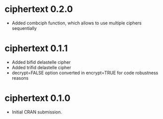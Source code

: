 # ciphertext 0.2.0

* Added combciph function, which allows to use multiple ciphers sequentially

# ciphertext 0.1.1

* Added bifid delastelle cipher
* Added trifid delastelle cipher
* decrypt=FALSE option converted in encrypt=TRUE for code robustness reasons


# ciphertext 0.1.0

* Initial CRAN submission.
